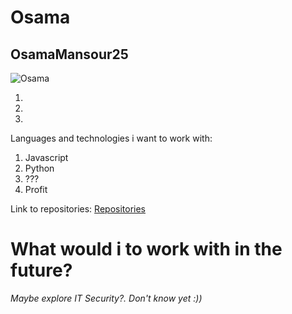 # Osama 
## OsamaMansour25
![Osama](https://user-images.githubusercontent.com/113166035/215465223-75f99d3a-cbd6-4aad-9d5b-617e4266bffd.jpg)


1.
2.
3.
Languages and technologies i want to work with:
1. Javascript
2. Python
3.  ???
4.  Profit

Link to repositories:
[Repositories](https://github.com/OsamaMansour25?tab=repositories)

# What would i to work with in the future? 

*Maybe explore IT Security?. Don't know yet :))*
